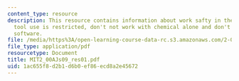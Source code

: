 ```yaml
---
content_type: resource
description: This resource contains information about work safty in the lab, power
  tool use is restricted, don't not work with chemical alone and don't install any
  software.
file: /media/https%3A/open-learning-course-data-rc.s3.amazonaws.com/2-00aj-exploring-sea-space-earth-fundamentals-of-engineering-design-spring-2009/1ac655f8d2b1d6b0ef86ecd8a2e45672_MIT2_00AJs09_res01.pdf
file_type: application/pdf
resourcetype: Document
title: MIT2_00AJs09_res01.pdf
uid: 1ac655f8-d2b1-d6b0-ef86-ecd8a2e45672
---
```

